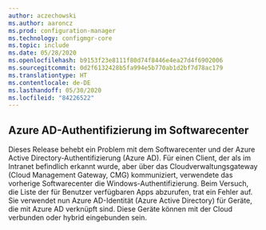 ```yaml
---
author: aczechowski
ms.author: aaroncz
ms.prod: configuration-manager
ms.technology: configmgr-core
ms.topic: include
ms.date: 05/28/2020
ms.openlocfilehash: b9153f23e8111f80d74f8446e4ea27d4f6902006
ms.sourcegitcommit: 0d2f6132428b5fa994e5b770ab1d2bf7d78ac179
ms.translationtype: HT
ms.contentlocale: de-DE
ms.lasthandoff: 05/30/2020
ms.locfileid: "84226522"
---
```

## <a name="azure-ad-authentication-in-software-center"></a><a name="bkmk_availapp"></a> Azure AD-Authentifizierung im Softwarecenter

<!-- 6935376 -->

Dieses Release behebt ein Problem mit dem Softwarecenter und der Azure Active Directory-Authentifizierung (Azure AD). Für einen Client, der als im Intranet befindlich erkannt wurde, aber über das Cloudverwaltungsgateway (Cloud Management Gateway, CMG) kommuniziert, verwendete das vorherige Softwarecenter die Windows-Authentifizierung. Beim Versuch, die Liste der für Benutzer verfügbaren Apps abzurufen, trat ein Fehler auf. Sie verwendet nun Azure AD-Identität (Azure Active Directory) für Geräte, die mit Azure AD verknüpft sind. Diese Geräte können mit der Cloud verbunden oder hybrid eingebunden sein.
